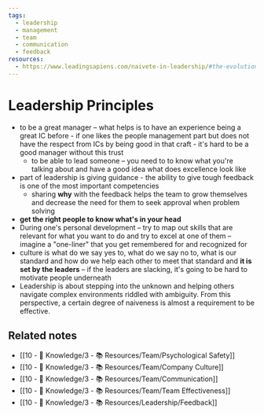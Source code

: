```yaml
---
tags:
  - leadership
  - management
  - team
  - communication
  - feedback
resources:
  - https://www.leadingsapiens.com/naivete-in-leadership/#the-evolution-of-our-na%C3%AFvet%C3%A9
---
```


# Leadership Principles

- to be a great manager – what helps is to have an experience being a great IC before - if one likes the people management part but does not have the respect from ICs by being good in that craft - it's hard to be a good manager without this trust
	- to be able to lead someone – you need to to know what you're talking about and have a good idea what does excellence look like
- part of leadership is giving guidance - the ability to give tough feedback is one of the most important competencies
	- sharing **why** with the feedback helps the team to grow themselves and decrease the need for them to seek approval when problem solving
- **get the right people to know what's in your head**
- During one's personal development – try to map out skills that are relevant for what you want to do and try to excel at one of them – imagine a "one-liner" that you get remembered for and recognized for
- culture is what do we say yes to, what do we say no to, what is our standard and how do we help each other to meet that standard and **it is set by the leaders** – if the leaders are slacking, it's going to be hard to motivate people underneath
- Leadership is about stepping into the unknown and helping others navigate complex environments riddled with ambiguity. From this perspective, a certain degree of naiveness is almost a requirement to be effective.

## Related notes
- [[10 - 🧠 Knowledge/3 - 📚 Resources/Team/Psychological Safety]]
- [[10 - 🧠 Knowledge/3 - 📚 Resources/Team/Company Culture]]
- [[10 - 🧠 Knowledge/3 - 📚 Resources/Team/Communication]]
- [[10 - 🧠 Knowledge/3 - 📚 Resources/Team/Team Effectiveness]]
- [[10 - 🧠 Knowledge/3 - 📚 Resources/Leadership/Feedback]]